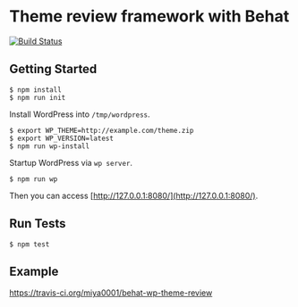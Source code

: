 # Theme review framework with Behat

[![Build Status](https://travis-ci.org/miya0001/behat-wp-theme-review.svg?branch=master)](https://travis-ci.org/miya0001/behat-wp-theme-review)

## Getting Started

```
$ npm install
$ npm run init
```

Install WordPress into `/tmp/wordpress`.

```
$ export WP_THEME=http://example.com/theme.zip
$ export WP_VERSION=latest
$ npm run wp-install
```

Startup WordPress via `wp server`.

```
$ npm run wp
```

Then you can access [http://127.0.0.1:8080/](http://127.0.0.1:8080/).

## Run Tests

```
$ npm test
```

## Example

https://travis-ci.org/miya0001/behat-wp-theme-review
